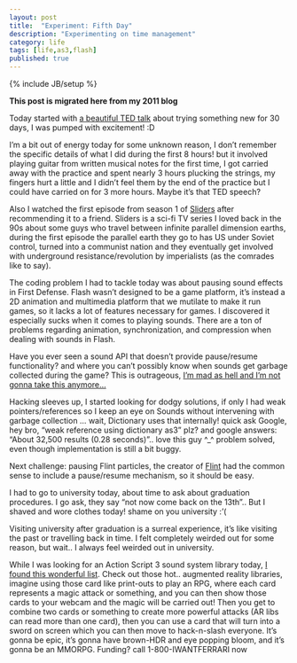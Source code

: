 ```yaml
---
layout: post
title:  "Experiment: Fifth Day"
description: "Experimenting on time management"
category: life
tags: [life,as3,flash]
published: true
---
```


{% include JB/setup %}

**This post is migrated here from my 2011 blog**

Today started with [a beautiful TED talk](https://www.ted.com/talks/matt_cutts_try_something_new_for_30_days) about trying something new for 30 days, I was pumped with excitement! :D

I’m a bit out of energy today for some unknown reason, I don’t remember the specific details of what I did during the first 8 hours! but it involved playing guitar from written musical notes for the first time, I got carried away with the practice and spent nearly 3 hours plucking the strings, my fingers hurt a little and I didn’t feel them by the end of the practice but I could have carried on for 3 more hours. Maybe it’s that TED speech?

Also I watched the first episode from season 1 of [Sliders](https://en.wikipedia.org/wiki/Sliders) after recommending it to a friend. Sliders is a sci-fi TV series I loved back in the 90s about some guys who travel between infinite parallel dimension earths, during the first episode the parallel earth they go to has US under Soviet control, turned into a communist nation and they eventually get involved with underground resistance/revolution by imperialists (as the comrades like to say).

The coding problem I had to tackle today was about pausing sound effects in First Defense. Flash wasn’t designed to be a game platform, it’s instead a 2D animation and multimedia platform that we mutilate to make it run games, so it lacks a lot of features necessary for games. I discovered it especially sucks when it comes to playing sounds. There are a ton of problems regarding animation, synchronization, and compression when dealing with sounds in Flash.

Have you ever seen a sound API that doesn’t provide pause/resume functionality? and where you can’t possibly know when sounds get garbage collected during the game? This is outrageous, [I’m mad as hell and I’m not gonna take this anymore…](https://www.youtube.com/watch?v=QMBZDwf9dok)

Hacking sleeves up, I started looking for dodgy solutions, if only I had weak pointers/references so I keep an eye on Sounds without intervening with garbage collection … wait, Dictionary uses that internally! quick ask Google, hey bro, “weak reference using dictionary as3” plz? and google answers: “About 32,500 results (0.28 seconds)”.. love this guy ^_^ problem solved, even though implementation is still a bit buggy.

Next challenge: pausing Flint particles, the creator of [Flint](https://github.com/richardlord/Flint) had the common sense to include a pause/resume mechanism, so it should be easy.

I had to go to university today, about time to ask about graduation procedures. I go ask, they say “not now come back on the 13th”.. But I shaved and wore clothes today! shame on you university :’(

Visiting university after graduation is a surreal experience, it’s like visiting the past or travelling back in time. I felt completely weirded out for some reason, but wait.. I always feel weirded out in university.

While I was looking for an Action Script 3 sound system library today, [I found this wonderful list](http://web.archive.org/web/20170421121146/http://www.adrianparr.com/?p=83). Check out those hot.. augmented reality libraries, imagine using those card like print-outs to play an RPG, where each card represents a magic attack or something, and you can then show those cards to your webcam and the magic will be carried out! Then you get to combine two cards or something to create more powerful attacks (AR libs can read more than one card), then you can use a card that will turn into a sword on screen which you can then move to hack-n-slash everyone. It’s gonna be epic, it’s gonna have brown-HDR and eye popping bloom, and it’s gonna be an MMORPG.
Funding? call 1-800-IWANTFERRARI now
